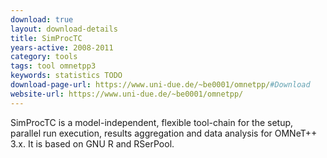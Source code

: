 ```yaml
---
download: true
layout: download-details
title: SimProcTC
years-active: 2008-2011
category: tools
tags: tool omnetpp3
keywords: statistics TODO
download-page-url: https://www.uni-due.de/~be0001/omnetpp/#Download
website-url: https://www.uni-due.de/~be0001/omnetpp/
---
```


SimProcTC is a model-independent, flexible tool-chain for the setup, parallel
run execution, results aggregation and data analysis for OMNeT++ 3.x. It is
based on GNU R and RSerPool.

